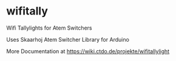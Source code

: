 # wifitally
Wifi Tallylights for Atem Switchers

Uses Skaarhoj Atem Switcher Library for Arduino

More Documentation at https://wiki.ctdo.de/projekte/wifitallylight
